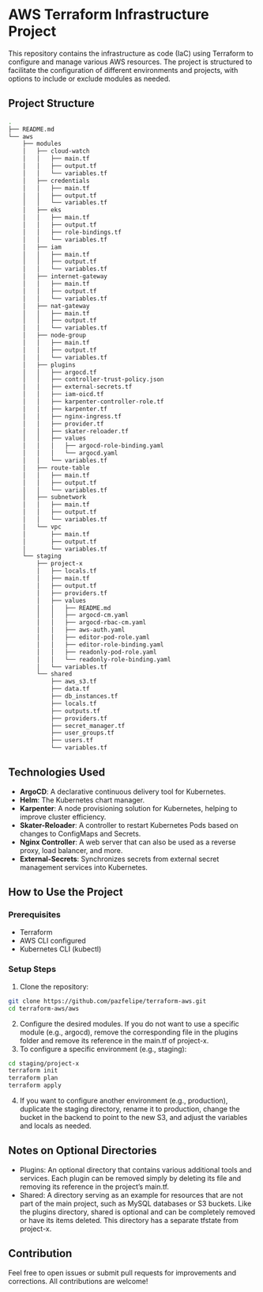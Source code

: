 # AWS Terraform Infrastructure Project

This repository contains the infrastructure as code (IaC) using Terraform to configure and manage various AWS resources. The project is structured to facilitate the configuration of different environments and projects, with options to include or exclude modules as needed.

## Project Structure

```bash
.
├── README.md
└── aws
    ├── modules
    │   ├── cloud-watch
    │   │   ├── main.tf
    │   │   ├── output.tf
    │   │   └── variables.tf
    │   ├── credentials
    │   │   ├── main.tf
    │   │   ├── output.tf
    │   │   └── variables.tf
    │   ├── eks
    │   │   ├── main.tf
    │   │   ├── output.tf
    │   │   ├── role-bindings.tf
    │   │   └── variables.tf
    │   ├── iam
    │   │   ├── main.tf
    │   │   ├── output.tf
    │   │   └── variables.tf
    │   ├── internet-gateway
    │   │   ├── main.tf
    │   │   ├── output.tf
    │   │   └── variables.tf
    │   ├── nat-gateway
    │   │   ├── main.tf
    │   │   ├── output.tf
    │   │   └── variables.tf
    │   ├── node-group
    │   │   ├── main.tf
    │   │   ├── output.tf
    │   │   └── variables.tf
    │   ├── plugins
    │   │   ├── argocd.tf
    │   │   ├── controller-trust-policy.json
    │   │   ├── external-secrets.tf
    │   │   ├── iam-oicd.tf
    │   │   ├── karpenter-controller-role.tf
    │   │   ├── karpenter.tf
    │   │   ├── nginx-ingress.tf
    │   │   ├── provider.tf
    │   │   ├── skater-reloader.tf
    │   │   ├── values
    │   │   │   ├── argocd-role-binding.yaml
    │   │   │   └── argocd.yaml
    │   │   └── variables.tf
    │   ├── route-table
    │   │   ├── main.tf
    │   │   ├── output.tf
    │   │   └── variables.tf
    │   ├── subnetwork
    │   │   ├── main.tf
    │   │   ├── output.tf
    │   │   └── variables.tf
    │   └── vpc
    │       ├── main.tf
    │       ├── output.tf
    │       └── variables.tf
    └── staging
        ├── project-x
        │   ├── locals.tf
        │   ├── main.tf
        │   ├── output.tf
        │   ├── providers.tf
        │   ├── values
        │   │   ├── README.md
        │   │   ├── argocd-cm.yaml
        │   │   ├── argocd-rbac-cm.yaml
        │   │   ├── aws-auth.yaml
        │   │   ├── editor-pod-role.yaml
        │   │   ├── editor-role-binding.yaml
        │   │   ├── readonly-pod-role.yaml
        │   │   └── readonly-role-binding.yaml
        │   └── variables.tf
        └── shared
            ├── aws_s3.tf
            ├── data.tf
            ├── db_instances.tf
            ├── locals.tf
            ├── outputs.tf
            ├── providers.tf
            ├── secret_manager.tf
            ├── user_groups.tf
            ├── users.tf
            └── variables.tf
```

## Technologies Used

- **ArgoCD**: A declarative continuous delivery tool for Kubernetes.
- **Helm**: The Kubernetes chart manager.
- **Karpenter**: A node provisioning solution for Kubernetes, helping to improve cluster efficiency.
- **Skater-Reloader**: A controller to restart Kubernetes Pods based on changes to ConfigMaps and Secrets.
- **Nginx Controller**: A web server that can also be used as a reverse proxy, load balancer, and more.
- **External-Secrets**: Synchronizes secrets from external secret management services into Kubernetes.

## How to Use the Project

### Prerequisites

- Terraform
- AWS CLI configured
- Kubernetes CLI (kubectl)

### Setup Steps

1. Clone the repository:
   
```bash
git clone https://github.com/pazfelipe/terraform-aws.git
cd terraform-aws/aws
```

2. Configure the desired modules. If you do not want to use a specific module (e.g., argocd), remove the corresponding file in the plugins folder and remove its reference in the main.tf of project-x.
3. To configure a specific environment (e.g., staging):

```bash
cd staging/project-x
terraform init
terraform plan
terraform apply
```

4. If you want to configure another environment (e.g., production), duplicate the staging directory, rename it to production, change the bucket in the backend to point to the new S3, and adjust the variables and locals as needed.

## Notes on Optional Directories

- Plugins: An optional directory that contains various additional tools and services. Each plugin can be removed simply by deleting its file and removing its reference in the project’s main.tf.
- Shared: A directory serving as an example for resources that are not part of the main project, such as MySQL databases or S3 buckets. Like the plugins directory, shared is optional and can be completely removed or have its items deleted. This directory has a separate tfstate from project-x.

## Contribution

Feel free to open issues or submit pull requests for improvements and corrections. All contributions are welcome!